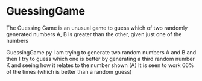 # GuessingGame

The Guessing Game is an unusual game to guess which of two randomly generated numbers A, B is greater than the other, given just one of the numbers

GuessingGame.py
I am trying to generate two random numbers A and B and then I try to guess which one is better by generating a third random number K and seeing how it relates to the number shown (A)
It is seen to work 66% of the times (which is better than a random guess)
